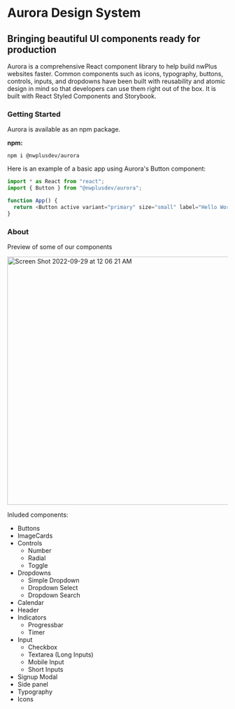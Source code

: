 # Aurora Design System

## Bringing beautiful UI components ready for production

Aurora is a comprehensive React component library to help build nwPlus websites faster. Common components such as icons, typography, buttons, controls, inputs, and dropdowns have been built with reusability and atomic design in mind so that developers can use them right out of the box. It is built with React Styled Components and Storybook.

### Getting Started

Aurora is available as an npm package.

**npm:**

```
npm i @nwplusdev/aurora
```

Here is an example of a basic app using Aurora's Button component:

```js
import * as React from "react";
import { Button } from "@nwplusdev/aurora";

function App() {
  return <Button active variant="primary" size="small" label="Hello World" />;
}
```

### About

Preview of some of our components

<img width="568" alt="Screen Shot 2022-09-29 at 12 06 21 AM" src="https://user-images.githubusercontent.com/70789275/192963217-168c1da5-a29c-4723-92e0-be839cbe870c.png">

Inluded components:

- Buttons
- ImageCards
- Controls
  - Number
  - Radial
  - Toggle
- Dropdowns
  - Simple Dropdown
  - Dropdown Select
  - Dropdown Search
- Calendar
- Header
- Indicators
  - Progressbar
  - Timer
- Input
  - Checkbox
  - Textarea (Long Inputs)
  - Mobile Input
  - Short Inputs
- Signup Modal
- Side panel
- Typography
- Icons

